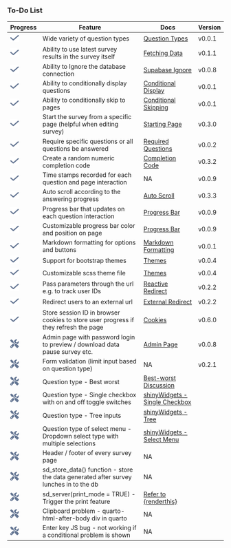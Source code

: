 
<!-- README.md is generated from README.Rmd. Please edit this file -->

### To-Do List

| Progress | Feature | Docs | Version |
|----|----|----|----|
| <img src="images/check.svg" alt="Check mark" width="20" height="20"> | Wide variety of question types | <a href="https://surveydown.org/question-types">Question Types</a> | v0.0.1 |
| <img src="images/check.svg" alt="Check mark" width="20" height="20"> | Ability to use latest survey results in the survey itself | <a href="https://surveydown.org/fetch-data#reactive-fetching">Fetching Data</a> | v0.1.1 |
| <img src="images/check.svg" alt="Check mark" width="20" height="20"> | Ability to Ignore the database connection | <a href="https://surveydown.org/store-data#ignoring-the-supabase-connection">Supabase Ignore</a> | v0.0.8 |
| <img src="images/check.svg" alt="Check mark" width="20" height="20"> | Ability to conditionally display questions | <a href="https://surveydown.org/conditional-control#conditional-display">Conditional Display</a> | v0.0.1 |
| <img src="images/check.svg" alt="Check mark" width="20" height="20"> | Ability to conditionally skip to pages | <a href="https://surveydown.org/conditional-control#conditional-skipping">Conditional Skipping</a> | v0.0.1 |
| <img src="images/check.svg" alt="Check mark" width="20" height="20"> | Start the survey from a specific page (helpful when editing survey) | <a href="https://surveydown.org/server-options#starting-page">Starting Page</a> | v0.3.0 |
| <img src="images/check.svg" alt="Check mark" width="20" height="20"> | Require specific questions or all questions be answered | <a href="https://surveydown.org/server-options#required-questions">Required Questions</a> | v0.0.2 |
| <img src="images/check.svg" alt="Check mark" width="20" height="20"> | Create a random numeric completion code | <a href="https://surveydown.org/reactivity#displaying-stored-values-e.g.-a-completion-code">Completion Code</a> | v0.3.2 |
| <img src="images/check.svg" alt="Check mark" width="20" height="20"> | Time stamps recorded for each question and page interaction | NA | v0.0.9 |
| <img src="images/check.svg" alt="Check mark" width="20" height="20"> | Auto scroll according to the answering progress | <a href="https://surveydown.org/server-options#auto-scroll">Auto Scroll</a> | v0.3.3 |
| <img src="images/check.svg" alt="Check mark" width="20" height="20"> | Progress bar that updates on each question interaction | <a href="https://surveydown.org/survey-components#progress-bar">Progress Bar</a> | v0.0.9 |
| <img src="images/check.svg" alt="Check mark" width="20" height="20"> | Customizable progress bar color and position on page | <a href="https://surveydown.org/survey-components#progress-bar">Progress Bar</a> | v0.0.9 |
| <img src="images/check.svg" alt="Check mark" width="20" height="20"> | Markdown formatting for options and buttons | <a href="https://surveydown.org/question-formatting#markdown-formatting">Markdown Formatting</a> | v0.0.1 |
| <img src="images/check.svg" alt="Check mark" width="20" height="20"> | Support for bootstrap themes | <a href="https://surveydown.org/survey-components#changing-the-look-and-feel">Themes</a> | v0.0.4 |
| <img src="images/check.svg" alt="Check mark" width="20" height="20"> | Customizable scss theme file | <a href="https://surveydown.org/survey-components#changing-the-look-and-feel">Themes</a> | v0.0.4 |
| <img src="images/check.svg" alt="Check mark" width="20" height="20"> | Pass parameters through the url e.g. to track user IDs | <a href="https://surveydown.org/redirect#reactive-redirect">Reactive Redirect</a> | v0.2.2 |
| <img src="images/check.svg" alt="Check mark" width="20" height="20"> | Redirect users to an external url | <a href="https://surveydown.org/redirect">External Redirect</a> | v0.2.2 |
| <img src="images/check.svg" alt="Check mark" width="20" height="20"> | Store session ID in browser cookies to store user progress if they refresh the page | <a href="https://surveydown.org/server-options#cookie">Cookies</a> | v0.6.0 |
| <img src="images/screwdriver-wrench.svg" alt="Screwdriver wrench" width="20" height="20"> | Admin page with password login to preview / download data pause survey etc. | <a href="https://surveydown.org/server-options#admin-page">Admin Page</a> | v0.0.8 |
| <img src="images/screwdriver-wrench.svg" alt="Screwdriver wrench" width="20" height="20"> | Form validation (limit input based on question type) | NA | v0.2.1 |
| <img src="images/screwdriver-wrench.svg" alt="Screwdriver wrench" width="20" height="20"> | Question type - Best worst | <a href="https://github.com/orgs/surveydown-dev/discussions/127">Best-worst Discussion</a> |  |
| <img src="images/screwdriver-wrench.svg" alt="Screwdriver wrench" width="20" height="20"> | Question type - Single checkbox with on and off toggle switches | <a href="https://github.com/dreamRs/shinyWidgets?tab=readme-ov-file#single-checkbox">shinyWidgets - Single Checkbox</a> |  |
| <img src="images/screwdriver-wrench.svg" alt="Screwdriver wrench" width="20" height="20"> | Question type - Tree inputs | <a href="https://github.com/dreamRs/shinyWidgets?tab=readme-ov-file#tree">shinyWidgets - Tree</a> |  |
| <img src="images/screwdriver-wrench.svg" alt="Screwdriver wrench" width="20" height="20"> | Question type of select menu - Dropdown select type with multiple selections | <a href="https://github.com/dreamRs/shinyWidgets?tab=readme-ov-file#select-menu">shinyWidgets - Select Menu</a> |  |
| <img src="images/screwdriver-wrench.svg" alt="Screwdriver wrench" width="20" height="20"> | Header / footer of every survey page | NA |  |
| <img src="images/screwdriver-wrench.svg" alt="Screwdriver wrench" width="20" height="20"> | sd_store_data() function - store the data generated after survey lunches in to the db | NA |  |
| <img src="images/screwdriver-wrench.svg" alt="Screwdriver wrench" width="20" height="20"> | sd_server(print_mode = TRUE) - Trigger the print feature | <a href="https://github.com/jhelvy/renderthis/blob/main/R/pdf.R">Refer to {renderthis}</a> |  |
| <img src="images/screwdriver-wrench.svg" alt="Screwdriver wrench" width="20" height="20"> | Clipboard problem - quarto-html-after-body div in quarto | NA |  |
| <img src="images/screwdriver-wrench.svg" alt="Screwdriver wrench" width="20" height="20"> | Enter key JS bug - not working if a conditional problem is shown | NA |  |
